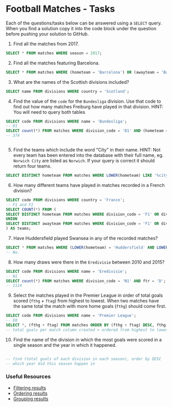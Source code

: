 # Football Matches - Tasks

Each of the questions/tasks below can be answered using a `SELECT` query. When you find a solution copy it into the code block under the question before pushing your solution to GitHub.

1) Find all the matches from 2017.

```sql
SELECT * FROM matches WHERE season = 2017;


```

2) Find all the matches featuring Barcelona.

```sql
SELECT * FROM matches WHERE (hometeam = 'Barcelona') OR (awayteam = 'Barcelona');


```

3) What are the names of the Scottish divisions included?

```sql
SELECT name FROM divisions WHERE country = 'Scotland';


```

4) Find the value of the `code` for the `Bundesliga` division. Use that code to find out how many matches Freiburg have played in that division. HINT: You will need to query both tables

```sql
SELECT code FROM divisions WHERE name = 'Bundesliga'; 
-- D1
SELECT count(*) FROM matches WHERE division_code = 'D1' AND (hometeam = 'Freiburg' OR awayteam = 'Freiburg');
-- 374



```

5)  Find the teams which include the word "City" in their name. HINT: Not every team has been entered into the database with their full name, eg. `Norwich City` are listed as `Norwich`. If your query is correct it should return four teams.

```sql
SELECT DISTINCT hometeam FROM matches WHERE LOWER(hometeam) LIKE '%city%';

```

6) How many different teams have played in matches recorded in a French division?

```sql
SELECT code FROM divisions WHERE country = 'France'; 
-- F1 and F2 
SELECT COUNT(*) FROM (
SELECT DISTINCT hometeam FROM matches WHERE division_code = 'F1' OR division_code = 'F2'
UNION
SELECT DISTINCT awayteam FROM matches WHERE division_code = 'F1' OR division_code = 'F2'
) AS teams;


```

7) Have Huddersfield played Swansea in any of the recorded matches?

```sql
SELECT * FROM matches WHERE (LOWER(hometeam) = 'Huddersfield' AND LOWER(awayteam) = 'Swansea') OR (LOWER(hometeam) = 'Swansea' AND LOWER(awayteam) = 'Huddersfield');
-- No. 

```

8) How many draws were there in the `Eredivisie` between 2010 and 2015?

```sql
SELECT code FROM divisions WHERE name = 'Eredivisie'; 
-- N1
SELECT count(*) FROM matches WHERE division_code = 'N1' AND ftr = 'D'; 
-- 1114


```

9) Select the matches played in the Premier League in order of total goals scored (`fthg` + `ftag`) from highest to lowest. When two matches have the same total the match with more home goals (`fthg`) should come first. 

```sql
SELECT code FROM divisions WHERE name = 'Premier League';
-- E0
SELECT *, (fthg + ftag) FROM matches ORDER BY (fthg + ftag) DESC, fthg DESC;
-- total goals per match column created > ordered from highest to lowest > with secondary sort by DESC 'fthg'.

```

10) Find the name of the division in which the most goals were scored in a single season and the year in which it happened.

```sql

-- find (total goals of each division in each season), order by DESC
-- which year did this season happen in 


```

### Useful Resources

- [Filtering results](https://www.w3schools.com/sql/sql_where.asp)
- [Ordering results](https://www.w3schools.com/sql/sql_orderby.asp)
- [Grouping results](https://www.w3schools.com/sql/sql_groupby.asp)